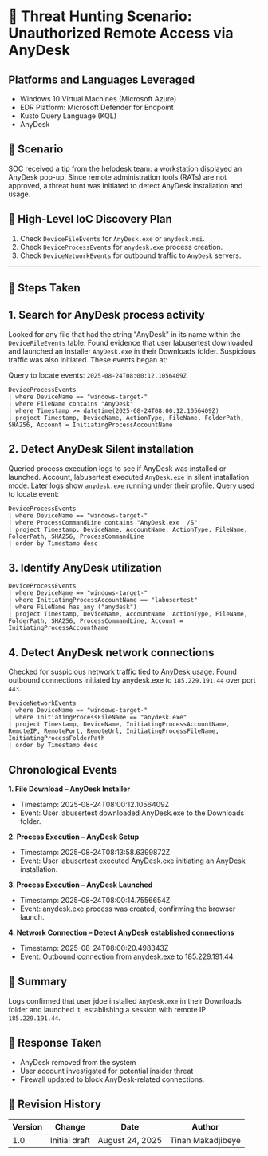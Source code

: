 # 📲 Threat Hunting Scenario: Unauthorized Remote Access via AnyDesk

## Platforms and Languages Leveraged
- Windows 10 Virtual Machines (Microsoft Azure)
- EDR Platform: Microsoft Defender for Endpoint
- Kusto Query Language (KQL)
- AnyDesk
  
## 🎯 Scenario

SOC received a tip from the helpdesk team: a workstation displayed an AnyDesk pop-up. Since remote administration tools (RATs) are not approved, a threat hunt was initiated to detect AnyDesk installation and usage.

## 🔎 High-Level IoC Discovery Plan
1.	Check  `DeviceFileEvents` for `AnyDesk.exe` or `anydesk.msi`.
2.	Check  `DeviceProcessEvents` for `anydesk.exe` process creation.
3.	Check  `DeviceNetworkEvents` for outbound traffic to `AnyDesk` servers.

---   

## 📑 Steps Taken

## 1. Search for AnyDesk process activity

Looked for any file that had the string "AnyDesk" in its name within the `DeviceFileEvents` table. Found evidence that user labusertest downloaded and launched an installer `AnyDesk.exe` in their Downloads folder. Suspicious traffic was also initiated. These events began at:

Query to locate events: `2025-08-24T08:00:12.1056409Z`


```kusto
DeviceProcessEvents
| where DeviceName == "windows-target-"
| where FileName contains "AnyDesk"
| where Timestamp >= datetime(2025-08-24T08:00:12.1056409Z)
| project Timestamp, DeviceName, ActionType, FileName, FolderPath, SHA256, Account = InitiatingProcessAccountName

```

## 2. Detect AnyDesk Silent installation

Queried process execution logs to see if AnyDesk was installed or launched. Account, labusertest executed `AnyDesk.exe` in silent installation mode. Later logs show `anydesk.exe` running under their profile.
Query used to locate event: 

```kusto
DeviceProcessEvents  
| where DeviceName == "windows-target-"
| where ProcessCommandLine contains "AnyDesk.exe  /S"
| project Timestamp, DeviceName, AccountName, ActionType, FileName, FolderPath, SHA256, ProcessCommandLine  
| order by Timestamp desc

```

## 3. Identify AnyDesk utilization

```kusto
DeviceProcessEvents
| where DeviceName == "windows-target-"
| where InitiatingProcessAccountName == "labusertest"
| where FileName has_any ("anydesk")
| project Timestamp, DeviceName, AccountName, ActionType, FileName, FolderPath, SHA256, ProcessCommandLine, Account = InitiatingProcessAccountName
``` 


## 4. Detect AnyDesk network connections

Checked for suspicious network traffic tied to AnyDesk usage. Found outbound connections initiated by anydesk.exe to `185.229.191.44` over port `443`.

```kusto
DeviceNetworkEvents
| where DeviceName == "windows-target-"
| where InitiatingProcessFileName == "anydesk.exe"
| project Timestamp, DeviceName, InitiatingProcessAccountName, RemoteIP, RemotePort, RemoteUrl, InitiatingProcessFileName, InitiatingProcessFolderPath  
| order by Timestamp desc

```  
## Chronological Events

**1. File Download – AnyDesk Installer**
- Timestamp: 2025-08-24T08:00:12.1056409Z
- Event: User labusertest downloaded AnyDesk.exe to the Downloads folder.


**2. Process Execution – AnyDesk Setup**
- Timestamp: 2025-08-24T08:13:58.6399872Z
- Event: User labusertest executed AnyDesk.exe initiating an AnyDesk installation.


**3. Process Execution – AnyDesk Launched**
- Timestamp: 2025-08-24T08:00:14.7556654Z 
- Event: anydesk.exe process was created, confirming the browser launch.


**4. Network Connection – Detect AnyDesk established connections** 
- Timestamp: 2025-08-24T08:00:20.498343Z
- Event: Outbound connection from anydesk.exe to 185.229.191.44.

## 📌 Summary

Logs confirmed that user jdoe installed `AnyDesk.exe` in their Downloads folder and launched it, establishing a session with remote IP `185.229.191.44`.

## 🚨 Response Taken

-	AnyDesk removed from the system
-	User account investigated for potential insider threat
-	Firewall updated to block AnyDesk-related connections.

## 📌 Revision History

| Version | Change                  | Date         | Author      |
|---------|-------------------------|--------------|-------------|
| 1.0     | Initial draft | August 24, 2025 | Tinan Makadjibeye |



